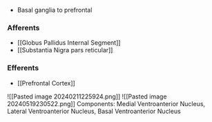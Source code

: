 - Basal ganglia to prefrontal
### Afferents
- [[Globus Pallidus Internal Segment]]
- [[Substantia Nigra pars reticular]]
### Efferents
- [[Prefrontal Cortex]]

![[Pasted image 20240211225924.png]]
![[Pasted image 20240519230522.png]]
Components: Medial Ventroanterior Nucleus, Lateral Ventroanterior Nucleus, Basal Ventroanterior Nucleus
